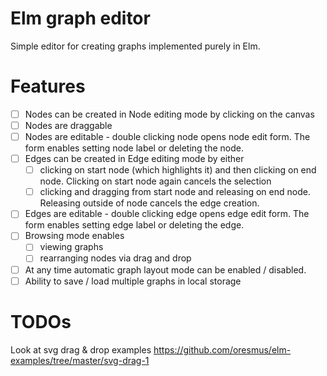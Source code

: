 # Elm graph editor

Simple editor for creating graphs implemented purely in Elm.

# Features
- [ ] Nodes can be created in Node editing mode by clicking on the canvas
- [ ] Nodes are draggable
- [ ] Nodes are editable - double clicking node opens node edit form. The form enables setting node label or deleting the node.
- [ ] Edges can be created in Edge editing mode by either
    - [ ] clicking on start node (which highlights it) and then clicking on end node. Clicking on start node again cancels the selection
    - [ ] clicking and dragging from start node and releasing on end node. Releasing outside of node cancels the edge creation.
- [ ] Edges are editable - double clicking edge opens edge edit form. The form enables setting edge label or deleting the edge.
- [ ] Browsing mode enables
    - [ ] viewing graphs
    - [ ] rearranging nodes via drag and drop
- [ ] At any time automatic graph layout mode can be enabled / disabled.
- [ ] Ability to save / load multiple graphs in local storage

# TODOs
Look at svg drag & drop examples https://github.com/oresmus/elm-examples/tree/master/svg-drag-1
